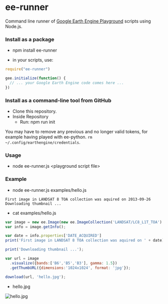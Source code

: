 # ee-runner

Command line runner of [Google Earth Engine Playground](https://ee-api.appspot.com/) scripts using Node.js.

### Install as a package

* npm install ee-runner


* in your scripts, use:

```javascript
require("ee-runner")

gee.initialize(function() {
  // ... your Google Earth Engine code comes here ...
})

```


### Install as a command-line tool from GitHub

* Clone this repository.
* Inside Repository
  * Run: npm run init

You may have to remove any previous and no longer valid tokens, for example having played with ee-python.
```rm ~/.config/earthengine/credentials```.

### Usage
* node ee-runner.js \<playground script file\>

### Example

* node ee-runner.js examples/hello.js

```
First image in LANDSAT 8 TOA collection was aquired on 2013-09-26
Downloading thumbnail ...
```

* cat examples/hello.js

```javascript
var image = new ee.Image(new ee.ImageCollection('LANDSAT/LC8_L1T_TOA').first());
var info = image.getInfo();

var date = info.properties['DATE_ACQUIRED']
print('First image in LANDSAT 8 TOA collection was aquired on ' + date);

print('Downloading thumbnail ...');

var url = image
  .visualize({bands:['B6','B5','B3'], gamma: 1.5})
  .getThumbURL({dimensions:'1024x1024', format: 'jpg'});

download(url, 'hello.jpg');

```

* hello.jpg

![hello.jpg](https://github.com/gena/ee-runner/blob/master/examples/hello.jpg?raw=true "Result")
